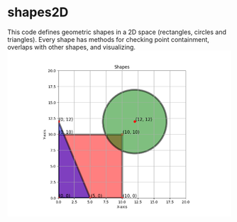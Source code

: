 # shapes2D
This code defines geometric shapes in a 2D space (rectangles, circles and triangles). Every shape has methods for checking point containment, overlaps with other shapes, and visualizing.
![figure](shapes.png)
